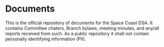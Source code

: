 Documents
=========

This is the official repository of documents for the Space Coast DSA. It contains Committee chaters, Branch bylaws, meeting minutes, and any/all reports received from such. As a public repository it shall not contain personally identifying information (PII).
